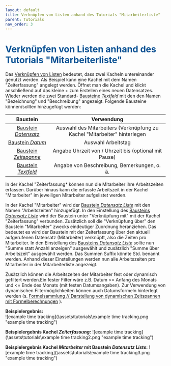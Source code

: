 ```yaml
---
layout: default
title: Verknüpfen von Listen anhand des Tutorials "Mitarbeiterliste"
parent: Tutorials
nav_order: 3
---
```


# <span style="color:#0b5394">**Verknüpfen von Listen anhand des Tutorials "Mitarbeiterliste"**</span>

Das
[Verknüpfen von Listen](/docs/link-lists.html "Verknüpfen von Listen")
bedeutet, dass zwei Kacheln untereinander genutzt werden. Als Beispiel kann eine Kachel mit dem Namen
"Zeiterfassung" angelegt werden. Öffnet man die Kachel und klickt anschließend auf das kleine + zum
Erstellen eines neuen Datensatzes. Wieder werden die zwei Standard-
[Bausteine *Textfeld*](/docs/record-spec-settings/grand-childs-form/text.html)
mit den den Namen "Bezeichnung" und "Beschreibung" angezeigt. Folgende Bausteine können/sollten hinzugefügt werden:

| Baustein                                  | Verwendung
|:------:                                   |:------:
| [Baustein *Datensatz*](/docs/record-spec-settings/grand-child-expanded/record.html)                      | Auswahl des Mitarbeiters (Verknüpfung zu Kachel "Mitarbeiter" hinterlegen
| [Baustein *Datum*](/docs/record-spec-settings/grand-childs-form/date.html)                          | Auswahl Arbeitstag
| [Baustein *Zeitspanne*](/docs/record-spec-settings/grand-childs-form/interval.html)                     | Angabe Uhrzeit von / Uhrzeit bis (optional mit Pause)
| [Baustein *Textfeld*](/docs/record-spec-settings/grand-childs-form/text.html)                       | Angabe von Beschreibung, Bemerkungen, o. ä.

In der Kachel "Zeiterfassung* können nun die Mitarbeiter ihre Arbeitszeiten erfassen. Darüber hinaus kann die erfasste
Arbeitszeit in der Kachel "Mitarbeiter" im jeweiligen Mitarbeiter aufgelistet werden.

In der Kachel "Mitarbeiter" wird der
[Baustein *Datensatz Liste*](/docs/record-spec-settings/grand-child-expanded/record-list.html)
mit den Namen "Arbeitszeiten" hinzugefügt. In den Einstellung des
[Bausteins *Datensatz Liste*](/docs/record-spec-settings/grand-child-expanded/record-list.html)
wird der Baustein unter "Verknüpfung mit" mit der Kachel "Zeiterfassung" verbunden. Zusätzlich soll die "Verknüpfung
über" den Baustein "Mitarbeiter" zwecks eindeutiger Zuordnung heranziehen. Das bedeutet es wird der Baustein mit der
Zeiterfassung über den aktuell aufgerufenen Datensatz (Mitarbeiter) verknüpft, also die Zeiten pro Mitarbeiter.
In den Einstellung des
[Bausteins *Datensatz Liste*](/docs/record-spec-settings/grand-child-expanded/record-list.html)
sollte nun "Summe statt Anzahl anzeigen" ausgewählt und zusätzlich "Summe über Arbeitszeit" ausgewählt werden. Das
Summen Suffix könnte Std. benannt werden. Anhand dieser Einstellungen werden nun alle Arbeitszeiten pro Mitarbeiter
in der Mitarbeiterliste angezeigt.

Zusätzlich können die Arbeitszeiten der Mitarbeiter fest oder dynamisch gefiltert werden.Ein fester Filter wäre z.B.
Datum >= Anfang des Monats und <= Ende des Monats (mit festen Datumsangaben). Zur Verwendung von dynamischen Filtermöglichkeiten
können auch Datumsformeln hinterlegt werden (s.
[Formelsammlung // Darstellung von dynamischen Zeitspannen mit Formelberechnungen](/docs/formulary/childs/formula%20date.html#darstellungen-von-dynamischen-zeitspannen-mit-formelberechnungen "Formelsammlung // Darstellung von dynamischen Zeitspannen mit Formelberechnungen")
).

**Beispielergebnis:**  
![example time tracking](\assets\tutorials\example time tracking.png "example time tracking")

**Beispielergebnis Kachel *Zeiterfassung:***
![example time tracking](\assets\tutorials\example time tracking2.png "example time tracking")

**Beispielergebnis Kachel *Mitarbeiter* mit Baustein *Datensatz Liste*:**
![example time tracking](\assets\tutorials\example time tracking3.png "example time tracking")